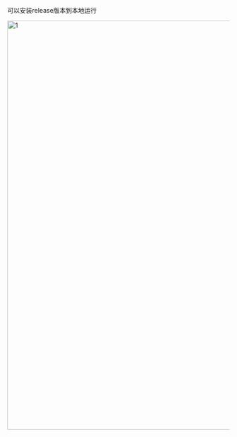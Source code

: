 可以安装release版本到本地运行

<img width="1232" height="927" alt="1" src="https://github.com/user-attachments/assets/6f7f635b-d939-42a0-a2dd-ba1adbf0fc73" />
